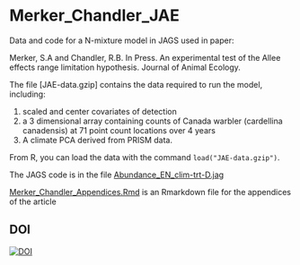 # Merker_Chandler_JAE

Data and code for a N-mixture model in JAGS used in paper:

Merker, S.A and Chandler, R.B. In Press. An experimental test of the Allee effects range limitation hypothesis. Journal of Animal Ecology.

The file [JAE-data.gzip] contains the data required to run the model, including:
1) scaled and center covariates of detection
2) a 3 dimensional array containing counts of Canada warbler (cardellina canadensis) at 71 point count locations over 4 years
3) A climate PCA derived from PRISM data. 

From R, you can load the data with the command `load("JAE-data.gzip")`.

The JAGS code is in the file [Abundance_EN_clim-trt-D.jag](Abundance_EN_clim-trt-D.jag)

[Merker_Chandler_Appendices.Rmd](Merker_Chandler_Appendices.Rmd) is an Rmarkdown file for the appendices of the article


## DOI

[![DOI](https://zenodo.org/badge/DOI/10.5281/zenodo.4238700.svg)](https://zenodo.org/badge/latestdoi/4238700)

